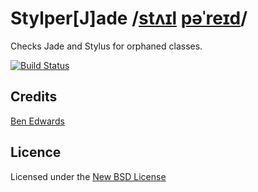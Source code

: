 # Stylper[J]ade /[stʌɪl](http://click.reference.com/click/nn1ov4?clkpage=dic&clksite=dict&clkld=310:2&clkdest=http%3A%2F%2Fstatic.sfdict.com%2Fstaticrep%2Fdictaudio%2FS10%2FS1033800.mp3) [pəˈreɪd](http://click.reference.com/click/nn1ov4?clkpage=dic&clksite=dict&clkld=310:2&clkdest=http%3A%2F%2Fstatic.sfdict.com%2Fstaticrep%2Fdictaudio%2FP00%2FP0089700.mp3)/

Checks Jade and Stylus for orphaned classes.

[![Build Status](https://travis-ci.org/benedfit/stylperjade.svg)](https://travis-ci.org/benedfit/stylperjade)


## Credits
[Ben Edwards](https://github.com/benedfit/)

## Licence
Licensed under the [New BSD License](http://opensource.org/licenses/bsd-license.php)
